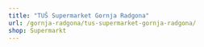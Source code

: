 ```yaml
---
title: "TUŠ Supermarket Gornja Radgona"
url: /gornja-radgona/tus-supermarket-gornja-radgona/
shop: Supermarkt
---
```

